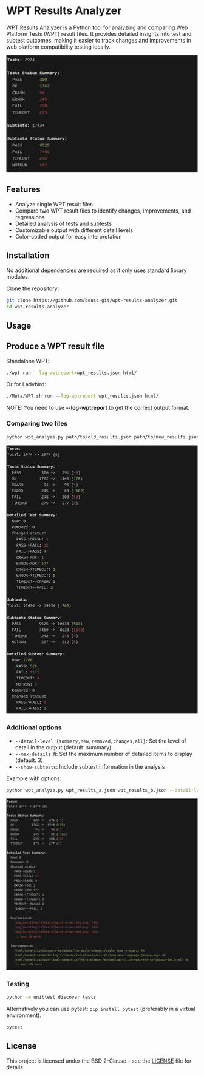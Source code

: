 # WPT Results Analyzer

WPT Results Analyzer is a Python tool for analyzing and comparing Web Platform Tests (WPT) result files. It provides detailed insights into test and subtest outcomes, making it easier to track changes and improvements in web platform compatibility testing locally.

![Comparison Subtests](assets/single-file-summary.png)

## Features

- Analyze single WPT result files
- Compare two WPT result files to identify changes, improvements, and regressions
- Detailed analysis of tests and subtests
- Customizable output with different detail levels
- Color-coded output for easy interpretation

## Installation

No additional dependencies are required as it only uses standard library modules.

Clone the repository:

```bash
git clone https://github.com/beuss-git/wpt-results-analyzer.git
cd wpt-results-analyzer
```

## Usage

## Produce a WPT result file

Standalone WPT:
```bash
./wpt run --log-wptreport=wpt_results.json html/
```

Or for Ladybird:
```bash
./Meta/WPT.sh run --log-wptreport wpt_results.json html/
```

NOTE: You need to use **--log-wptreport** to get the correct output format.


### Comparing two files

```bash
python wpt_analyze.py path/to/old_results.json path/to/new_results.json
```
![Comparison Subtests](assets/comparison-subtests.png)

### Additional options

- `--detail-level {summary,new,removed,changes,all}`: Set the level of detail in the output (default: summary)
- `--max-details N`: Set the maximum number of detailed items to display (default: 3)
- `--show-subtests`: Include subtest information in the analysis

Example with options:

```bash
python wpt_analyze.py wpt_results_a.json wpt_results_b.json --detail-level all --max-details 3 --show-subtests
```

![Comparison Subtests](assets/comparison-subtests-detailed.png)

### Testing
```bash
python -m unittest discover tests
```
Alternatively you can use pytest: `pip install pytest` (preferably in a virtual environment).
```bash
pytest
```

## License

This project is licensed under the BSD 2-Clause - see the [LICENSE](LICENSE) file for details.
